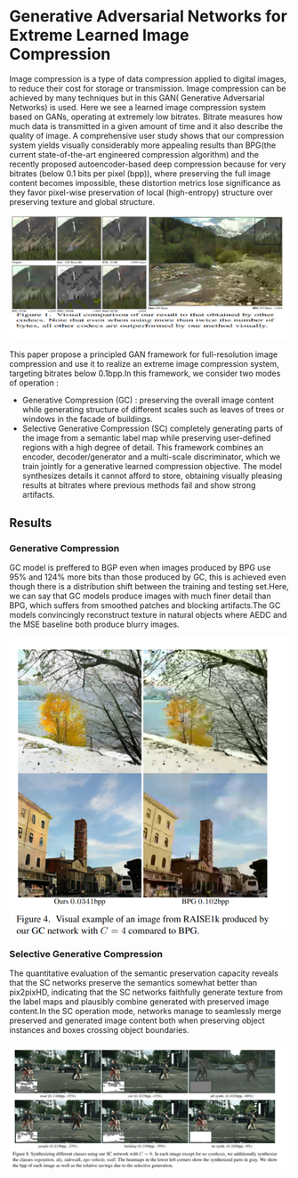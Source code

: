 # Generative Adversarial Networks for Extreme Learned Image Compression


Image compression is a type of data compression applied to digital images, to reduce their cost for storage or transmission. Image compression can be 
achieved by many techniques but in this GAN( Generative Adversarial Networks) is used. Here we see a learned image compression system based
on GANs, operating at extremely low bitrates. Bitrate measures how much data is transmitted in a given amount of time and it also describe the quality of image.
A comprehensive user study shows that our compression system yields visually considerably more appealing results than BPG(the current state-of-the-art engineered compression algorithm) and the recently proposed
autoencoder-based deep compression because for very bitrates (below 0.1 bits per pixel (bpp)), where preserving the full image content
becomes impossible, these distortion metrics lose significance as they favor pixel-wise preservation of local (high-entropy) structure over
preserving texture and global structure.

<p align = "center">
<img src="./images/gan_compare.png" />
</p>

This paper propose a principled GAN framework for full-resolution image compression and use it to realize an extreme image compression system, targeting bitrates
below 0.1bpp.In this framework, we consider two modes of operation :
* Generative Compression (GC) : preserving the overall image content while generating structure of different scales such as leaves of trees
  or windows in the facade of buildings.
* Selective Generative Compression (SC)  completely generating parts of the image from a semantic label map while preserving user-defined 
  regions with a high degree of detail.
This framework combines an encoder, decoder/generator and a multi-scale discriminator, which we train jointly for a generative 
learned compression objective. The model synthesizes details it cannot afford to store, obtaining visually pleasing results at bitrates 
where previous methods fail and show strong artifacts. 

## Results
###  Generative Compression
GC model is preffered to BGP even when images produced by BPG use 95% and 124% more bits than those produced by GC, this is achieved even
though there is a distribution shift between the training and testing set.Here, we can say that GC models produce images with much
finer detail than BPG, which suffers from smoothed patches and blocking artifacts.The GC models convincingly reconstruct texture in natural
objects where AEDC and the MSE baseline both produce blurry images.

<p align = "center">
<img src="./images/bpg_ours.png" />
</p>

### Selective Generative Compression
The quantitative evaluation of the semantic preservation capacity reveals that the SC networks preserve the semantics somewhat better
than pix2pixHD, indicating that the SC networks faithfully generate texture from the label maps and plausibly combine generated with
preserved image content.In the SC operation mode, networks manage to seamlessly merge preserved and generated image content both
when preserving object instances and boxes crossing object boundaries.

<p align = "center">
<img src="./images/gan_sc.png" />
</p>

